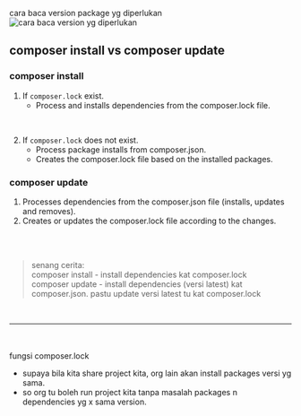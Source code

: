
cara baca version package yg diperlukan
![cara baca version yg diperlukan](https://github.com/taqinasirr/kod/assets/21170527/facbb71a-81e2-492b-bc45-c7c175a8f2bb)


## composer install vs composer update

### composer install

1. If `composer.lock` exist.
   * Process and installs dependencies from the composer.lock file.
  
<br>

2. If `composer.lock` does not exist.
   * Process package installs from composer.json.
   * Creates the composer.lock file based on the installed packages.
  

### composer update
1. Processes dependencies from the composer.json file (installs, updates and removes).
2. Creates or updates the composer.lock file according to the changes.

<br><br>

> senang cerita:  
> composer install - install dependencies kat composer.lock  
> composer update - install dependencies (versi latest) kat composer.json.  pastu update versi latest tu kat composer.lock

<br>

---

<br><br>
fungsi composer.lock
* supaya bila kita share project kita, org lain akan install packages versi yg sama.
* so org tu boleh run project kita tanpa masalah packages n dependencies yg x sama version.

